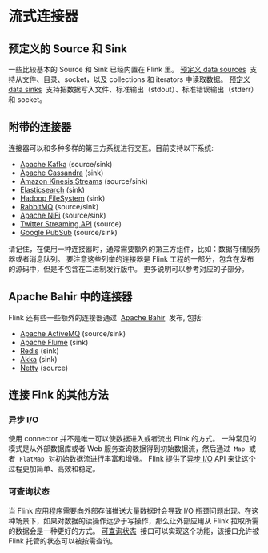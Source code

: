 # 流式连接器


## 预定义的 Source 和 Sink

一些比较基本的 Source 和 Sink 已经内置在 Flink 里。 [预定义 data sources](docs/dev/datastream_api.md#data-sources)  支持从文件、目录、socket，以及 collections 和 iterators 中读取数据。 [预定义 data sinks](docs/dev/datastream_api.md#data-sinks)  支持把数据写入文件、标准输出（stdout）、标准错误输出（stderr）和 socket。

## 附带的连接器

连接器可以和多种多样的第三方系统进行交互。目前支持以下系统:

- [Apache Kafka](kafka.md) (source/sink)
- [Apache Cassandra](cassandra.md) (sink)
- [Amazon Kinesis Streams](kinesis.md) (source/sink)
- [Elasticsearch](elasticsearch.md) (sink)
- [Hadoop FileSystem](filesystem_sink.md) (sink)
- [RabbitMQ](rabbitmq.md) (source/sink)
- [Apache NiFi](nifi.md) (source/sink)
- [Twitter Streaming API](twitter.md) (source)
- [Google PubSub](pubsub.md) (source/sink)

请记住，在使用一种连接器时，通常需要额外的第三方组件，比如：数据存储服务器或者消息队列。 要注意这些列举的连接器是 Flink 工程的一部分，包含在发布的源码中，但是不包含在二进制发行版中。 更多说明可以参考对应的子部分。

## Apache Bahir 中的连接器

Flink 还有些一些额外的连接器通过  [Apache Bahir](https://bahir.apache.org/)  发布, 包括:

- [Apache ActiveMQ](https://bahir.apache.org/docs/flink/current/flink-streaming-activemq/) (source/sink)
- [Apache Flume](https://bahir.apache.org/docs/flink/current/flink-streaming-flume/) (sink)
- [Redis](https://bahir.apache.org/docs/flink/current/flink-streaming-redis/) (sink)
- [Akka](https://bahir.apache.org/docs/flink/current/flink-streaming-akka/) (sink)
- [Netty](https://bahir.apache.org/docs/flink/current/flink-streaming-netty/) (source)

## 连接 Fink 的其他方法

### 异步 I/O

使用 connector 并不是唯一可以使数据进入或者流出 Flink 的方式。 一种常见的模式是从外部数据库或者 Web 服务查询数据得到初始数据流，然后通过  `Map`  或者  `FlatMap`  对初始数据流进行丰富和增强。 Flink 提供了[异步 I/O](docs/dev/stream/operators/asyncio.md) API 来让这个过程更加简单、高效和稳定。

### 可查询状态

当 Flink 应用程序需要向外部存储推送大量数据时会导致 I/O 瓶颈问题出现。在这种场景下，如果对数据的读操作远少于写操作，那么让外部应用从 Flink 拉取所需的数据会是一种更好的方式。 [可查询状态](docs/dev/stream/state/queryable_state.md)  接口可以实现这个功能，该接口允许被 Flink 托管的状态可以被按需查询。
